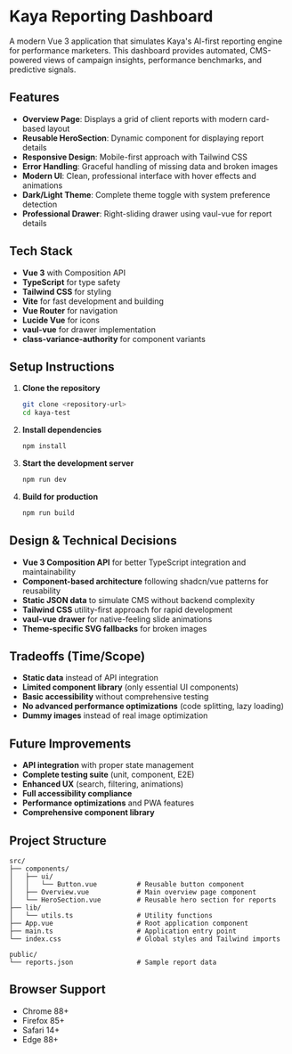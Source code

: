 # Kaya Reporting Dashboard

A modern Vue 3 application that simulates Kaya's AI-first reporting engine for performance marketers. This dashboard provides automated, CMS-powered views of campaign insights, performance benchmarks, and predictive signals.

## Features

- **Overview Page**: Displays a grid of client reports with modern card-based layout
- **Reusable HeroSection**: Dynamic component for displaying report details
- **Responsive Design**: Mobile-first approach with Tailwind CSS
- **Error Handling**: Graceful handling of missing data and broken images
- **Modern UI**: Clean, professional interface with hover effects and animations
- **Dark/Light Theme**: Complete theme toggle with system preference detection
- **Professional Drawer**: Right-sliding drawer using vaul-vue for report details

## Tech Stack

- **Vue 3** with Composition API
- **TypeScript** for type safety
- **Tailwind CSS** for styling
- **Vite** for fast development and building
- **Vue Router** for navigation
- **Lucide Vue** for icons
- **vaul-vue** for drawer implementation
- **class-variance-authority** for component variants

## Setup Instructions

1. **Clone the repository**

   ```bash
   git clone <repository-url>
   cd kaya-test
   ```

2. **Install dependencies**

   ```bash
   npm install
   ```

3. **Start the development server**

   ```bash
   npm run dev
   ```

4. **Build for production**

   ```bash
   npm run build
   ```

## Design & Technical Decisions

- **Vue 3 Composition API** for better TypeScript integration and maintainability
- **Component-based architecture** following shadcn/vue patterns for reusability
- **Static JSON data** to simulate CMS without backend complexity
- **Tailwind CSS** utility-first approach for rapid development
- **vaul-vue drawer** for native-feeling slide animations
- **Theme-specific SVG fallbacks** for broken images

## Tradeoffs (Time/Scope)

- **Static data** instead of API integration
- **Limited component library** (only essential UI components)
- **Basic accessibility** without comprehensive testing
- **No advanced performance optimizations** (code splitting, lazy loading)
- **Dummy images** instead of real image optimization

## Future Improvements

- **API integration** with proper state management
- **Complete testing suite** (unit, component, E2E)
- **Enhanced UX** (search, filtering, animations)
- **Full accessibility compliance**
- **Performance optimizations** and PWA features
- **Comprehensive component library**

## Project Structure

```
src/
├── components/
│   ├── ui/
│   │   └── Button.vue          # Reusable button component
│   ├── Overview.vue            # Main overview page component
│   └── HeroSection.vue         # Reusable hero section for reports
├── lib/
│   └── utils.ts                # Utility functions
├── App.vue                     # Root application component
├── main.ts                     # Application entry point
└── index.css                   # Global styles and Tailwind imports

public/
└── reports.json                # Sample report data
```

## Browser Support

- Chrome 88+
- Firefox 85+
- Safari 14+
- Edge 88+
